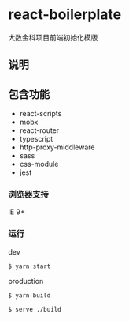 # react-boilerplate

大数金科项目前端初始化模版

## 说明

## 包含功能

- react-scripts
- mobx
- react-router
- typescript
- http-proxy-middleware
- sass
- css-module
- jest

### 浏览器支持

IE 9+

### 运行

dev

```
$ yarn start
```

production

```
$ yarn build

$ serve ./build
```

